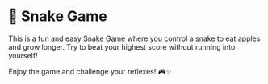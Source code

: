 # 🐍 Snake Game
This is a fun and easy Snake Game where you control a snake to eat apples and grow longer.
Try to beat your highest score without running into yourself!

Enjoy the game and challenge your reflexes! 🎮✨
